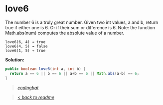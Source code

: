 # love6

The number 6 is a truly great number. Given two int values, a and b, return true if either one is 6. Or if their sum or difference is 6. Note: the function Math.abs(num) computes the absolute value of a number.

```
love6(6, 4) → true
love6(4, 5) → false
love6(1, 5) → true
```

**Solution:**

```java
public boolean love6(int a, int b) {
  return a == 6 || b == 6 || a+b == 6 || Math.abs(a-b) == 6;
}
```

> _[codingbat](http://codingbat.com/prob/p137742)_

> [< _back to readme_](FINDREPLACEREADME)